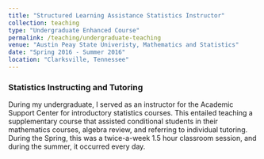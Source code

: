 ```yaml
---
title: "Structured Learning Assistance Statistics Instructor"
collection: teaching
type: "Undergraduate Enhanced Course"
permalink: /teaching/undergraduate-teaching
venue: "Austin Peay State Univeristy, Mathematics and Statistics"
date: "Spring 2016 - Summer 2016"
location: "Clarksville, Tennessee"
---
```


### Statistics Instructing and Tutoring
During my undergraduate, I served as an instructor for the Academic Support Center for introductory statistics courses. This entailed teaching a supplementary course that assisted conditional students in their mathematics courses, algebra review, and referring to individual tutoring. During the Spring, this was a twice-a-week 1.5 hour classroom session, and during the summer, it occurred every day.